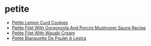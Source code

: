 # petite

 * [Petite Lemon Curd Cookies](../../index/p/petite-lemon-curd-cookies-108921.json)
 * [Petite Filet With Gorgonzola And Porcini Mushroom Sauce Recipe](../../index/p/petite-filet-with-gorgonzola-and-porcini-mushroom-sauce-recipe.json)
 * [Petite Filet With Wasabi Cream](../../index/p/petite-filet-with-wasabi-cream.json)
 * [Petite Blanquette De Poulet A Lestra](../../index/p/petite-blanquette-de-poulet-a-lestra.json)
